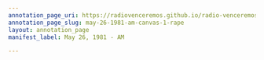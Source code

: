 ```yaml
---
annotation_page_uri: https://radiovenceremos.github.io/radio-venceremos-english/annotations/may-26-1981-am-canvas-1-rape.json
annotation_page_slug: may-26-1981-am-canvas-1-rape
layout: annotation_page
manifest_label: May 26, 1981 - AM

---
```

